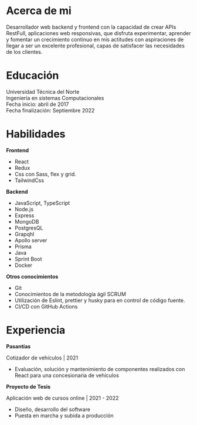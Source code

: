 # Acerca de mi

Desarrollador web backend y frontend con la capacidad de crear APIs RestFull, aplicaciones web responsivas, que disfruta experimentar, aprender y fomentar un crecimiento continuo en mis actitudes con aspiraciones de llegar a ser un excelente profesional, capas de satisfacer las necesidades de los clientes.

# Educación

Universidad Técnica del Norte <br/>
Ingeniería en sistemas Computacionales <br/>
Fecha inicio: abril de 2017 <br/>
Fecha finalización: Septiembre 2022

# Habilidades

**Frontend**
 * React
 * Redux
 * Css con Sass, flex y grid.
 * TailwindCss

**Backend**
* JavaScript, TypeScript
* Node.js
* Express
* MongoDB
* PostgresQL
* Grapqhl
* Apollo server
* Prisma
* Java
* Sprint Boot
* Docker

**Otros conocimientos**
* Git
* Conocimientos de la metodología ágil SCRUM
* Utilización de Eslint, prettier y husky para en control de código fuente.
* CI/CD con GitHub Actions

# Experiencia

**Pasantías**

Cotizador de vehículos | 2021
* Evaluación, solución y mantenimiento de componentes realizados con React para una concesionaria de vehículos

**Proyecto de Tesis**

Aplicación web de cursos online | 2021 - 2022
 * Diseño, desarrollo del software
 * Puesta en marcha y subida a producción
